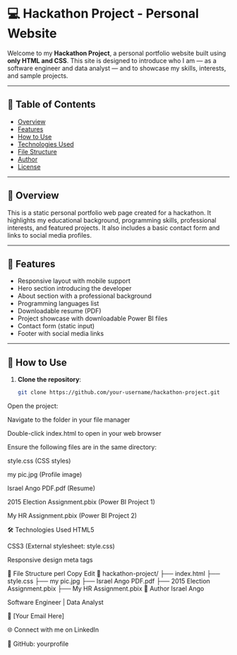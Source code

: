 # 💻 Hackathon Project - Personal Website

Welcome to my **Hackathon Project**, a personal portfolio website built using **only HTML and CSS**. This site is designed to introduce who I am — as a software engineer and data analyst — and to showcase my skills, interests, and sample projects.

---

## 📌 Table of Contents

- [Overview](#overview)
- [Features](#features)
- [How to Use](#how-to-use)
- [Technologies Used](#technologies-used)
- [File Structure](#file-structure)
- [Author](#author)
- [License](#license)

---

## 🧾 Overview

This is a static personal portfolio web page created for a hackathon. It highlights my educational background, programming skills, professional interests, and featured projects. It also includes a basic contact form and links to social media profiles.

---

## 🌟 Features

- Responsive layout with mobile support
- Hero section introducing the developer
- About section with a professional background
- Programming languages list
- Downloadable resume (PDF)
- Project showcase with downloadable Power BI files
- Contact form (static input)
- Footer with social media links

---

## 🚀 How to Use

1. **Clone the repository**:
   ```bash
   git clone https://github.com/your-username/hackathon-project.git
Open the project:

Navigate to the folder in your file manager

Double-click index.html to open in your web browser

Ensure the following files are in the same directory:

style.css (CSS styles)

my pic.jpg (Profile image)

Israel Ango PDF.pdf (Resume)

2015 Election Assignment.pbix (Power BI Project 1)

My HR Assignment.pbix (Power BI Project 2)

🛠 Technologies Used
HTML5

CSS3 (External stylesheet: style.css)

Responsive design meta tags

📂 File Structure
perl
Copy
Edit
📁 hackathon-project/
├── index.html
├── style.css
├── my pic.jpg
├── Israel Ango PDF.pdf
├── 2015 Election Assignment.pbix
├── My HR Assignment.pbix
👤 Author
Israel Ango

Software Engineer | Data Analyst

📧 [Your Email Here]

🌐 Connect with me on LinkedIn

🐙 GitHub: yourprofile
